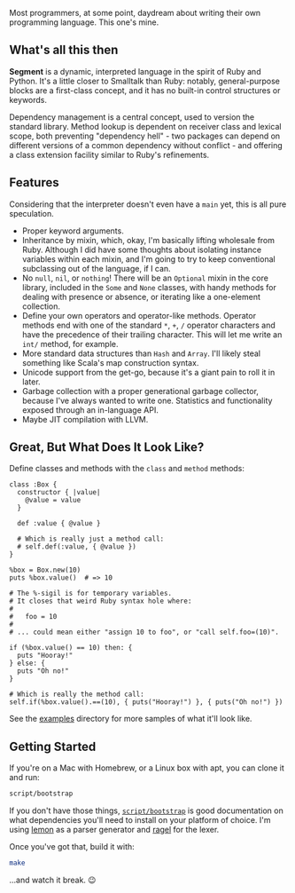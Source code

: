 Most programmers, at some point, daydream about writing their own programming language. This one's mine.

## What's all this then

**Segment** is a dynamic, interpreted language in the spirit of Ruby and Python. It's a little closer to Smalltalk than Ruby: notably, general-purpose blocks are a first-class concept, and it has no built-in control structures or keywords.

Dependency management is a central concept, used to version the standard library. Method lookup is dependent on receiver class and lexical scope, both preventing "dependency hell" - two packages can depend on different versions of a common dependency without conflict - and offering a class extension facility similar to Ruby's refinements.

## Features

Considering that the interpreter doesn't even have a `main` yet, this is all pure speculation.

 * Proper keyword arguments.
 * Inheritance by mixin, which, okay, I'm basically lifting wholesale from Ruby. Although I did have some thoughts about isolating instance variables within each mixin, and I'm going to try to keep conventional subclassing out of the language, if I can.
 * No `null`, `nil`, or `nothing`! There will be an `Optional` mixin in the core library, included in the `Some` and `None` classes, with handy methods for dealing with presence or absence, or iterating like a one-element collection.
 * Define your own operators and operator-like methods. Operator methods end with one of the standard `*`, `+`, `/` operator characters and have the precedence of their trailing character. This will let me write an `int/` method, for example.
 * More standard data structures than `Hash` and `Array`. I'll likely steal something like Scala's map construction syntax.
 * Unicode support from the get-go, because it's a giant pain to roll it in later.
 * Garbage collection with a proper generational garbage collector, because I've always wanted to write one. Statistics and functionality exposed through an in-language API.
 * Maybe JIT compilation with LLVM.

## Great, But What Does It Look Like?

Define classes and methods with the `class` and `method` methods:

```
class :Box {
  constructor { |value|
    @value = value
  }

  def :value { @value }

  # Which is really just a method call:
  # self.def(:value, { @value })
}

%box = Box.new(10)
puts %box.value()  # => 10

# The %-sigil is for temporary variables.
# It closes that weird Ruby syntax hole where:
#
#   foo = 10
#
# ... could mean either "assign 10 to foo", or "call self.foo=(10)".

if (%box.value() == 10) then: {
  puts "Hooray!"
} else: {
  puts "Oh no!"
}

# Which is really the method call:
self.if(%box.value().==(10), { puts("Hooray!") }, { puts("Oh no!") })
```

See the [examples](examples/) directory for more samples of what it'll look like.

## Getting Started

If you're on a Mac with Homebrew, or a Linux box with apt, you can clone it and run:

```bash
script/bootstrap
```

If you don't have those things, [`script/bootstrap`](script/bootstrap) is good documentation on what dependencies you'll need to install on your platform of choice. I'm using [lemon](http://www.hwaci.com/sw/lemon/) as a parser generator and [ragel](http://www.complang.org/ragel/) for the lexer.

Once you've got that, build it with:

```bash
make
```

...and watch it break. :wink:
